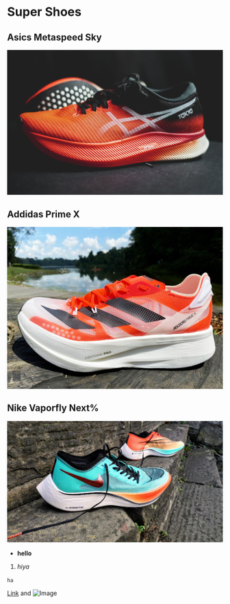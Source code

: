 # Super Shoes


## Asics Metaspeed Sky

![Image](asics-metaspeed-sky-feature.jpg)

## Addidas Prime X

![Image](adidasprimex.jpg)

## Nike Vaporfly Next%

![Image](vaporflys.jpg)
- **hello**

1. _hiya_

`ha`


[Link](url) and ![Image](src)
```

